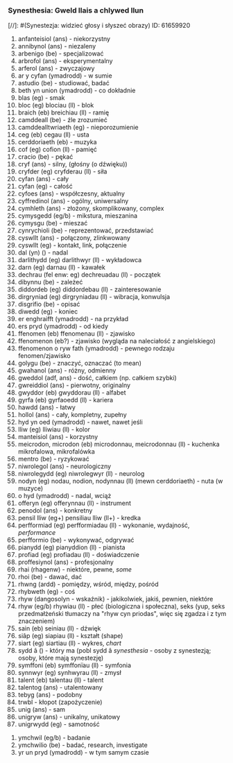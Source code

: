### Synesthesia: Gweld llais a chlywed llun
[//]: #(Synestezja: widzieć głosy i słyszeć obrazy)
ID: 61659920

1. anfanteisiol (ans) - niekorzystny
1. annibynol (ans) - niezaleny
1. arbenigo (be) - specjalizować
1. arbrofol (ans) - eksperymentalny
1. arferol (ans) - zwyczajowy
1. ar y cyfan (ymadrodd) - w sumie
1. astudio (be) - studiować, badać
1. beth yn union (ymadrodd) - co dokładnie
1. blas (eg) - smak
1. bloc (eg) blociau (ll) - blok
1. braich (eb) breichiau (ll) - ramię
1. camddeall (be) - źle zrozumieć
1. camddealltwriaeth (eg) - nieporozumienie
1. ceg (eb) cegau (ll) - usta
1. cerddoriaeth (eb) - muzyka
1. cof (eg) cofion (ll) - pamięć
1. cracio (be) - pękać
1. cryf (ans) - silny, (głośny (o dźwięku))
1. cryfder (eg) cryfderau (ll) - siła
1. cyfan (ans) - cały
1. cyfan (eg) - całość
1. cyfoes (ans) - współczesny, aktualny
1. cyffredinol (ans) - ogólny, uniwersalny
1. cymhleth (ans) - złożony, skomplikowany, complex
1. cymysgedd (eg/b) - mikstura, mieszanina
1. cymysgu (be) - mieszać
1. cynrychioli (be) - reprezentować, przedstawiać
1. cyswllt (ans) - połączony, zlinkwowany
1. cyswllt (eg) - kontakt, link, połączenie
1. dal (yn) () - nadal
1. darlithydd (eg) darlithwyr (ll) - wykładowca
1. darn (eg) darnau (ll) - kawałek
1. dechrau (fel enw: eg) dechreuadau (ll) - początek
1. dibynnu (be) - zależeć
1. diddordeb (eg) diddordebau (ll) - zainteresowanie
1. dirgryniad (eg) dirgryniadau (ll) - wibracja, konwulsja 
1. disgrifio (be) - opisać
1. diwedd (eg) - koniec
1. er enghraifft (ymadrodd) - na przykład 
1. ers pryd (ymadrodd) - od kiedy
1. ffenomen (eb) ffenomenau (ll) - zjawisko
1. ffenomenon (eb?) - zjawisko (wygląda na naleciałość z angielskiego)
1. ffenomenon o ryw fath (ymadrodd) - pewnego rodzaju fenomen/zjawisko
1. golygu (be) - znaczyć, oznaczać (to mean) <!-- powtórka z ostatniego, ale chyba muszę skojarzyć to słowo właśnie z tymi znaczeniami -->
1. gwahanol (ans) - różny, odmienny
1. gweddol (adf, ans) - dość, całkiem (np. całkiem szybki)
1. gwreiddiol (ans) - pierwotny, originalny
1. gwyddor (eb) gwyddorau (ll) - alfabet
1. gyrfa (eb) gyrfaoedd (ll) - kariera
1. hawdd (ans) - łatwy
1. hollol (ans) - cały, kompletny, zupełny
1. hyd yn oed (ymadrodd) - nawet, nawet jeśli
1. lliw (eg) lliwiau (ll) - kolor
1. manteisiol (ans) - korzystny
1. meicrodon, microdon (eb) microdonnau, meicrodonnau (ll) - kuchenka mikrofalowa, mikrofalówka
1. mentro (be) - ryzykować
1. niwrolegol (ans) - neurologiczny
1. niwrolegydd (eg) niwrolegwyr (ll) - neurolog
1. nodyn (eg) nodau, nodion, nodynnau (ll) (mewn cerddoriaeth) - nuta (w muzyce)
1. o hyd (ymadrodd) - nadal, wciąż
1. offeryn (eg) offerynnau (ll) - instrument
1. penodol (ans) - konkretny
1. pensil lliw (eg+) pensiliau lliw (ll+) - kredka
1. perfformiad (eg) perfformiadau (ll) - wykonanie, wydajność, *performance*
1. perfformio (be) - wykonywać, odgrywać
1. pianydd (eg) pianyddion (ll) - pianista
1. profiad (eg) profiadau (ll) - doświadczenie
1. proffesiynol (ans) - profesjonalny
1. rhai (rhagenw) - niektóre, pewne, *some*
1. rhoi (be) - dawać, dać
1. rhwng (ardd) - pomiędzy, wśród, między, pośród
1. rhybweth (eg) - coś <!-- TODO: znam, ale może jest coś więcej do nauki UPDATE: chyba jednak nie. Po prostu "coś" -->
1. rhyw (dangosolyn - wskaźnik) - jakikolwiek, jakiś, pewnien, niektóre
1. rhyw (eg/b) rhywiau (ll) - płeć (biologiczna i społeczna), seks (yup, seks przedmałżeński tłumaczy na "rhyw cyn priodas", więc się zgadza i z tym znaczeniem)
1. sain (eb) seiniau (ll) - dźwięk
1. siâp (eg) siapiau (ll) - kształt (shape)
1. siart (eg) siartiau (ll) - wykres, *chart*
1. sydd â () - który ma (pobl sydd â *synesthesia* - osoby z synestezją; osoby, które mają synestezję)
1. symffoni (eb) symffonïau (ll) - symfonia
1. synnwyr (eg) synhwyrau (ll) - zmysł
1. talent (eb) talentau (ll) - talent
1. talentog (ans) - utalentowany
1. tebyg (ans) - podobny
1. trwbl - kłopot (zapożyczenie)
1. unig (ans) - sam
1. unigryw (ans) - unikalny, unikatowy
1. unigrwydd (eg) - samotność
<!-- 1. ydi - być (jakaś dziwna forma...) -->
1. ymchwil (eg/b) - badanie
1. ymchwilio (be) - badać, research, investigate
1. yr un pryd (ymadrodd) -  w tym samym czasie